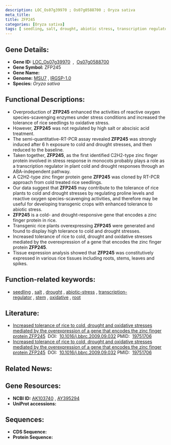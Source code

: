 ```yaml
---
description: LOC_Os07g39970 ; Os07g0588700 ; Oryza sativa
meta_title:
title: ZFP245
categories: [Oryza sativa]
tags: [ seedling, salt, drought, abiotic stress, transcription regulator, stem, oxidative, root ]
---
```


## Gene Details:
- **Gene ID:** [LOC_Os07g39970](http://rice.uga.edu/cgi-bin/ORF_infopage.cgi?orf=LOC_Os07g39970)  &nbsp;,&nbsp; [Os07g0588700](https://rapdb.dna.affrc.go.jp/locus/?name=Os07g0588700)  
- **Gene Symbol:** ZFP245
- **Gene Name:**
- **Genome:**  [MSU7](http://rice.uga.edu/)&nbsp;,&nbsp;[IRGSP-1.0](https://rapdb.dna.affrc.go.jp/download/irgsp1.html)
- **Species:** *Oryza sativa*

## Functional Descriptions:
   - Overproduction of **ZFP245** enhanced the activities of reactive oxygen species-scavenging enzymes under stress conditions and increased the tolerance of rice seedlings to oxidative stress.
   - However, **ZFP245** was not regulated by high salt or abscisic acid treatment.
   - The semi-quantitative-RT-PCR assay revealed **ZFP245** was strongly induced after 6 h exposure to cold and drought stresses, and then reduced to the baseline.
   - Taken together, **ZFP245**, as the first identified C2H2-type zinc finger protein involved in stress response in monocots probably plays a role as a transcription regulator in plant cold and drought responses through an ABA-independent pathway.
   - A C2H2-type zinc finger protein gene **ZFP245** was cloned by RT-PCR approach from cold treated rice seedlings.
   - Our data suggest that **ZFP245** may contribute to the tolerance of rice plants to cold and drought stresses by regulating proline levels and reactive oxygen species-scavenging activities, and therefore may be useful for developing transgenic crops with enhanced tolerance to abiotic stress.
   - **ZFP245** is a cold- and drought-responsive gene that encodes a zinc finger protein in rice.
   - Transgenic rice plants overexpressing **ZFP245** were generated and found to display high tolerance to cold and drought stresses.
   - Increased tolerance of rice to cold, drought and oxidative stresses mediated by the overexpression of a gene that encodes the zinc finger protein **ZFP245**.
   - Tissue expression analysis showed that **ZFP245** was constitutively expressed in various rice tissues including roots, stems, leaves and spikes.

## Function-related keywords:
   - [seedling](/tags/seedling/)&nbsp;,&nbsp;[salt](/tags/salt/)&nbsp;,&nbsp;[drought](/tags/drought/)&nbsp;,&nbsp;[abiotic-stress](/tags/abiotic-stress/)&nbsp;,&nbsp;[transcription-regulator](/tags/transcription-regulator/)&nbsp;,&nbsp;[stem](/tags/stem/)&nbsp;,&nbsp;[oxidative](/tags/oxidative/)&nbsp;,&nbsp;[root](/tags/root/)

## Literature:
   - [Increased tolerance of rice to cold, drought and oxidative stresses mediated by the overexpression of a gene that encodes the zinc finger protein ZFP245]( https://www.doi.org/10.1016/j.bbrc.2009.09.032)&nbsp;&nbsp;DOI:&nbsp;&nbsp;[10.1016/j.bbrc.2009.09.032](https://www.doi.org/10.1016/j.bbrc.2009.09.032)&nbsp;PMID:&nbsp;&nbsp;[19751706](https://pubmed.ncbi.nlm.nih.gov/19751706)
   - [Increased tolerance of rice to cold, drought and oxidative stresses mediated by the overexpression of a gene that encodes the zinc finger protein ZFP245]( https://www.doi.org/10.1016/j.bbrc.2009.09.032)&nbsp;&nbsp;DOI:&nbsp;&nbsp;[10.1016/j.bbrc.2009.09.032](https://www.doi.org/10.1016/j.bbrc.2009.09.032)&nbsp;PMID:&nbsp;&nbsp;[19751706](https://pubmed.ncbi.nlm.nih.gov/19751706)

## Related News:

## Gene Resources:
- **NCBI ID:**  [AK103740](http://www.ncbi.nlm.nih.gov/nuccore/AK103740)&nbsp;,&nbsp;[AY395294](http://www.ncbi.nlm.nih.gov/nuccore/AY395294)
- **UniProt accessions:** [](https://www.uniprot.org/uniprotkb//entry)

## Sequences:
- **CDS Sequence:**
- **Protein Sequence:**
